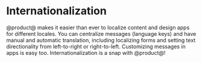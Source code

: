 # Internationalization [](id=internationalization)

@product@ makes it easier than ever to localize content and design apps for
different locales. You can centralize messages (language keys) and have manual
and automatic translation, including localizing forms and setting text
directionality from left-to-right or right-to-left. Customizing messages in apps
is easy too. Internationalization is a snap with @product@!
